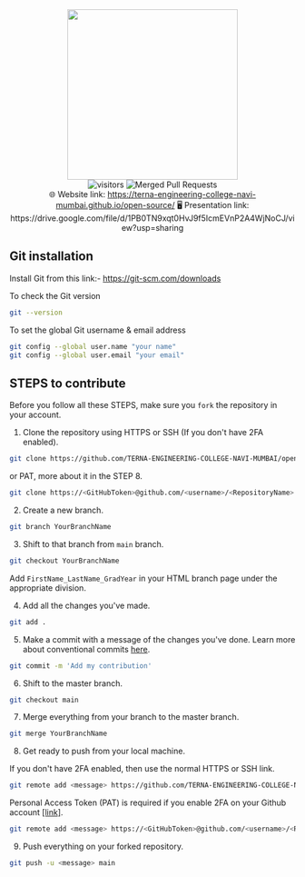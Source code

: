 <div align="center">
  <img src="/static/github.png" width="300" height="300">
</div>

<div align="center">
  <img src="https://visitor-badge.glitch.me/badge?page_id=TERNA-ENGINEERING-COLLEGE-NAVI-MUMBAI.open-source" alt="visitors" />
  <img src="https://img.shields.io/github/issues-search/TERNA-ENGINEERING-COLLEGE-NAVI-MUMBAI/open-source?label=merged%20PRs&query=is%3Apr+is%3Aclosed+is%3Amerged&color=green" alt="Merged Pull Requests" />
</div>

<div align="center">
  🌐 Website link: <a href="https://terna-engineering-college-navi-mumbai.github.io/open-source/">https://terna-engineering-college-navi-mumbai.github.io/open-source/</a>
  🖥 Presentation link: https://drive.google.com/file/d/1PB0TN9xqt0HvJ9f5IcmEVnP2A4WjNoCJ/view?usp=sharing
</div>

## Git installation

Install Git from this link:- <a href="https://git-scm.com/downloads" target="_blank">https://git-scm.com/downloads</a>

To check the Git version

```bash
git --version
```

To set the global Git username & email address

```bash
git config --global user.name "your name"
git config --global user.email "your email"
```

## STEPS to contribute

Before you follow all these STEPS, make sure you `fork` the repository in your account.

1. Clone the repository using HTTPS or SSH (If you don't have 2FA enabled).

```bash
git clone https://github.com/TERNA-ENGINEERING-COLLEGE-NAVI-MUMBAI/open-source.git
```

or PAT, more about it in the STEP 8.
```bash
git clone https://<GitHubToken>@github.com/<username>/<RepositoryName>.git
```

2. Create a new branch.

```bash
git branch YourBranchName
```

3. Shift to that branch from `main` branch.

```bash
git checkout YourBranchName
```

Add `FirstName_LastName_GradYear` in your HTML branch page under the appropriate division.

4. Add all the changes you've made.

```bash
git add .
```

5. Make a commit with a message of the changes you've done. Learn more about conventional commits [here](https://www.conventionalcommits.org/en/v1.0.0/).

```bash
git commit -m 'Add my contribution'
```

6. Shift to the master branch.

```bash
git checkout main
```

7. Merge everything from your branch to the master branch.

```bash
git merge YourBranchName
```

8. Get ready to push from your local machine.

If you don't have 2FA enabled, then use the normal HTTPS or SSH link.
```bash
git remote add <message> https://github.com/TERNA-ENGINEERING-COLLEGE-NAVI-MUMBAI/open-source.git
```

Personal Access Token (PAT) is required if you enable 2FA on your Github account [[link]](https://docs.github.com/en/authentication/keeping-your-account-and-data-secure/creating-a-personal-access-token).
```bash
git remote add <message> https://<GitHubToken>@github.com/<username>/<RepositoryName>.git
```

9. Push everything on your forked repository.

```bash
git push -u <message> main
```
